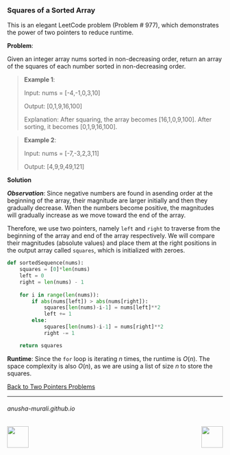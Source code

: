 ### Squares of a Sorted Array

This is an elegant LeetCode problem (Problem # 977), which demonstrates the power of two pointers to reduce runtime.

**Problem**: 

Given an integer array nums sorted in non-decreasing order, return an array of the squares of each number sorted in 
non-decreasing order.

> **Example 1**:
>
> Input: nums = [-4,-1,0,3,10]
> 
> Output: [0,1,9,16,100]
> 
> Explanation: After squaring, the array becomes [16,1,0,9,100].
After sorting, it becomes [0,1,9,16,100].


> **Example 2**:
>
> Input: nums = [-7,-3,2,3,11]
> 
> Output: [4,9,9,49,121]

**Solution**

***Observation***: Since negative numbers are found in asending order at the beginning of the array, their magnitude are larger initially and then they gradually decrease. When the numbers become positive, the magnitudes will gradually increase as we move toward the end of the array. 

Therefore, we use two pointers, namely `left` and `right` to traverse from the beginning of the array and end of the array respectively. We will compare their magnitudes (absolute values) and place them at the right positions in the output array called `squares`, which is initialized with zeroes.

```python
def sortedSequence(nums):
    squares = [0]*len(nums)
    left = 0
    right = len(nums) - 1
   
    for i in range(len(nums)):
        if abs(nums[left]) > abs(nums[right]):
            squares[len(nums)-i-1] = nums[left]**2
            left += 1
        else:
            squares[len(nums)-i-1] = nums[right]**2
            right -= 1

    return squares
```

**Runtime**: Since the `for` loop is iterating $n$ times, the runtime is $O(n)$. The space complexity is also $O(n)$, as we are using
a list of size $n$ to store the squares. 

[Back to Two Pointers Problems](./problems.md)

* * *
###### anusha-murali.github.io

<img src="https://github.com/anusha-murali/anusha-murali.github.io/assets/111596338/639243aa-2857-4595-a65a-7852762bb002" width="50" height="50" align="left">

[<img src="https://github.com/user-attachments/assets/989cfb30-4fb8-40f8-a812-8a054869aa32" width="50" height="50" align="right">](../index.md)
